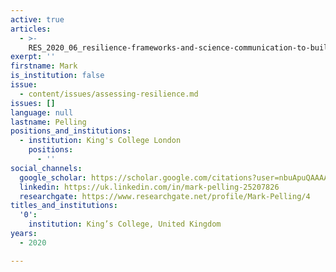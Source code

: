 ```yaml
---
active: true
articles:
  - >-
    RES_2020_06_resilience-frameworks-and-science-communication-to-build-back-better
exerpt: ''
firstname: Mark
is_institution: false
issue:
  - content/issues/assessing-resilience.md
issues: []
language: null
lastname: Pelling
positions_and_institutions:
  - institution: King's College London
    positions:
      - ''
social_channels:
  google_scholar: https://scholar.google.com/citations?user=nbuApuQAAAAJ&hl=en
  linkedin: https://uk.linkedin.com/in/mark-pelling-25207826
  researchgate: https://www.researchgate.net/profile/Mark-Pelling/4
titles_and_institutions:
  '0':
    institution: King’s College, United Kingdom
years:
  - 2020

---
```

